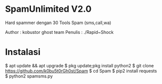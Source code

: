 # SpamUnlimited V2.0
Hard spammer dengan 30 Tools Spam
(sms,call,wa)

Author : kobustor ghost team
Penulis : ./Rapid~Shock

# Instalasi 


$ apt update && apt upgrade
$ pkg update;pkg install python2
$ git clone https://github.com/k0bu5t0rGh0st/Spam
$ cd Spam
$ pip2 install requests
$ python2 spamsms.py


